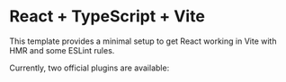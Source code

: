 # React + TypeScript + Vite

This template provides a minimal setup to get React working in Vite with HMR and some ESLint rules.

Currently, two official plugins are available:




